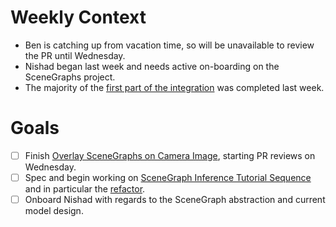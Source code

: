 # Weekly Context

* Ben is catching up from vacation time, so will be unavailable to review the
  PR until Wednesday.
* Nishad began last week and needs active on-boarding on the SceneGraphs
  project.
* The majority of the [first part of the integration](OverlaySceneGraphOnCameraImage.md) was completed last week.


# Goals
* [ ] Finish [Overlay SceneGraphs on Camera Image](OverlaySceneGraphOnCameraImage.md), starting PR reviews on Wednesday.
* [ ] Spec and begin working on [SceneGraph Inference Tutorial Sequence](SceneGraphInferenceTutorialSequence.md) and in particular the [refactor](RefactorDerenderingUsingGenSceneGraphs.md).
* [ ] Onboard Nishad with regards to the SceneGraph abstraction and current model design.
